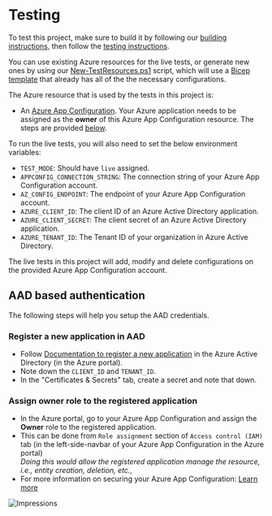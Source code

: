 # Testing

To test this project, make sure to build it by following our [building instructions](https://github.com/Azure/azure-sdk-for-js/blob/main/CONTRIBUTING.md#building), then follow the [testing instructions](https://github.com/Azure/azure-sdk-for-js/blob/main/CONTRIBUTING.md#testing).

You can use existing Azure resources for the live tests, or generate new ones by using our [New-TestResources.ps1](https://github.com/Azure/azure-sdk-for-js/blob/main/eng/common/TestResources/New-TestResources.ps1) script, which will use a [Bicep template](https://github.com/Azure/azure-sdk-for-js/blob/main/sdk/appconfiguration/test-resources.bicep) that already has all of the the necessary configurations.

The Azure resource that is used by the tests in this project is:

- An [Azure App Configuration](https://learn.microsoft.com/azure/azure-app-configuration/overview). Your Azure application needs to be assigned as the **owner** of this Azure App Configuration resource. The steps are provided [below](#aad-based-authentication).

To run the live tests, you will also need to set the below environment variables:

- `TEST_MODE`: Should have `live` assigned.
- `APPCONFIG_CONNECTION_STRING`: The connection string of your Azure App Configuration account.
- `AZ_CONFIG_ENDPOINT`: The endpoint of your Azure App Configuration account.
- `AZURE_CLIENT_ID`: The client ID of an Azure Active Directory application.
- `AZURE_CLIENT_SECRET`: The client secret of an Azure Active Directory application.
- `AZURE_TENANT_ID`: The Tenant ID of your organization in Azure Active Directory.

The live tests in this project will add, modify and delete configurations on the provided Azure App Configuration account.

## AAD based authentication

The following steps will help you setup the AAD credentials.

### Register a new application in AAD

- Follow [Documentation to register a new application](https://learn.microsoft.com/azure/active-directory/develop/quickstart-register-app) in the Azure Active Directory (in the Azure portal).
- Note down the `CLIENT_ID` and `TENANT_ID`.
- In the "Certificates & Secrets" tab, create a secret and note that down.

### Assign owner role to the registered application

- In the Azure portal, go to your Azure App Configuration and assign the **Owner** role to the registered application.
- This can be done from `Role assignment` section of `Access control (IAM)` tab (in the left-side-navbar of your Azure App Configuration in the Azure portal)<br>
  _Doing this would allow the registered application manage the resource, i.e., entity creation, deletion, etc.,_<br>
- For more information on securing your Azure App Configuration: [Learn more](https://learn.microsoft.com/azure/azure-app-configuration/concept-enable-rbac)

![Impressions](https://azure-sdk-impressions.azurewebsites.net/api/impressions/azure-sdk-for-js%2Fsdk%2Fappconfiguration%2Fapp-configuration%2Ftest%2FREADME.png)
